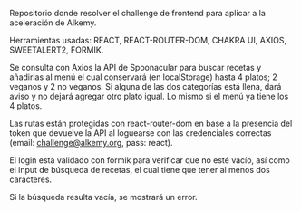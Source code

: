 Repositorio donde resolver el challenge de frontend para aplicar a la aceleración de Alkemy.

Herramientas usadas: REACT, REACT-ROUTER-DOM, CHAKRA UI, AXIOS, SWEETALERT2, FORMIK.

Se consulta con Axios la API de Spoonacular para buscar recetas y añadirlas al menú el cual conservará (en localStorage) hasta 4 platos; 2 veganos y 2 no veganos. Si alguna de las dos categorías está llena, dará aviso y no dejará agregar otro plato igual. Lo mismo si el menú ya tiene los 4 platos.

Las rutas están protegidas con react-router-dom en base a la presencia del token que devuelve la API al loguearse con las credenciales correctas (email: challenge@alkemy.org, pass: react).

El login está validado con formik para verificar que no esté vacío, así como el input de búsqueda de recetas, el cual tiene que tener al menos dos caracteres.

Si la búsqueda resulta vacía, se mostrará un error.
